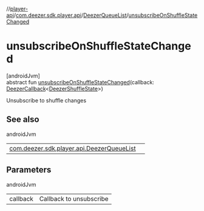 //[player-api](../../../index.md)/[com.deezer.sdk.player.api](../index.md)/[DeezerQueueList](index.md)/[unsubscribeOnShuffleStateChanged](unsubscribe-on-shuffle-state-changed.md)

# unsubscribeOnShuffleStateChanged

[androidJvm]\
abstract fun [unsubscribeOnShuffleStateChanged](unsubscribe-on-shuffle-state-changed.md)(callback: [DeezerCallback](../../../../../common-api/common-api/com.deezer.sdk.common/-deezer-callback/index.md)&lt;[DeezerShuffleState](../../com.deezer.sdk.player.model/-deezer-shuffle-state/index.md)&gt;)

Unsubscribe to shuffle changes

## See also

androidJvm

| | |
|---|---|
| [com.deezer.sdk.player.api.DeezerQueueList](subscribe-on-shuffle-state-changed.md) |  |

## Parameters

androidJvm

| | |
|---|---|
| callback | Callback to unsubscribe |

